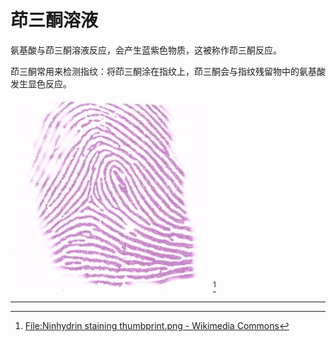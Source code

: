 # 茚三酮溶液

氨基酸与茚三酮溶液反应，会产生蓝紫色物质，这被称作茚三酮反应。

茚三酮常用来检测指纹：将茚三酮涂在指纹上，茚三酮会与指纹残留物中的氨基酸发生显色反应。

![Ninhydrin_staining_thumbprint](../images/Ninhydrin_staining_thumbprint.png) [^1]

---

[^1]: [File:Ninhydrin staining thumbprint.png - Wikimedia Commons](https://commons.wikimedia.org/wiki/File:Ninhydrin_staining_thumbprint.png)
